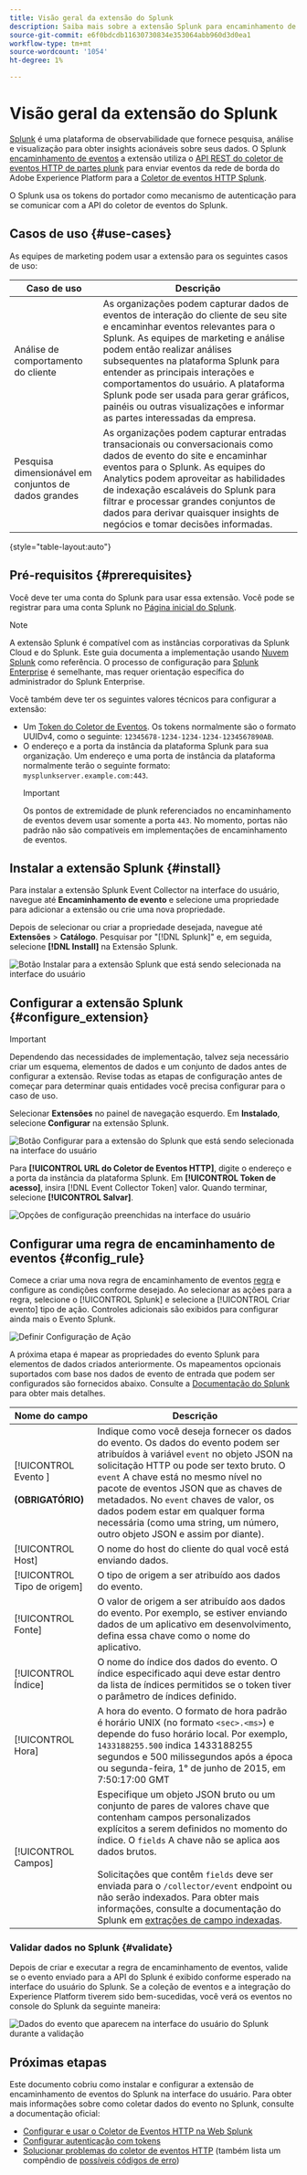 ```yaml
---
title: Visão geral da extensão do Splunk
description: Saiba mais sobre a extensão Splunk para encaminhamento de eventos no Adobe Experience Platform.
source-git-commit: e6f0bdcdb11630730834e353064abb960d3d0ea1
workflow-type: tm+mt
source-wordcount: '1054'
ht-degree: 1%

---
```


# Visão geral da extensão do Splunk

[Splunk](https://www.splunk.com) é uma plataforma de observabilidade que fornece pesquisa, análise e visualização para obter insights acionáveis sobre seus dados. O Splunk [encaminhamento de eventos](../../../ui/event-forwarding/overview.md) a extensão utiliza o [API REST do coletor de eventos HTTP de partes plunk](https://docs.splunk.com/Documentation/Splunk/8.2.5/Data/HECRESTendpoints) para enviar eventos da rede de borda do Adobe Experience Platform para a [Coletor de eventos HTTP Splunk](https://docs.splunk.com/Documentation/Splunk/8.2.5/Data/UsetheHTTPEventCollector).

O Splunk usa os tokens do portador como mecanismo de autenticação para se comunicar com a API do coletor de eventos do Splunk.

## Casos de uso {#use-cases}

As equipes de marketing podem usar a extensão para os seguintes casos de uso:

| Caso de uso | Descrição |
| --- | --- |
| Análise de comportamento do cliente | As organizações podem capturar dados de eventos de interação do cliente de seu site e encaminhar eventos relevantes para o Splunk. As equipes de marketing e análise podem então realizar análises subsequentes na plataforma Splunk para entender as principais interações e comportamentos do usuário. A plataforma Splunk pode ser usada para gerar gráficos, painéis ou outras visualizações e informar as partes interessadas da empresa. |
| Pesquisa dimensionável em conjuntos de dados grandes | As organizações podem capturar entradas transacionais ou conversacionais como dados de evento do site e encaminhar eventos para o Splunk. As equipes do Analytics podem aproveitar as habilidades de indexação escaláveis do Splunk para filtrar e processar grandes conjuntos de dados para derivar quaisquer insights de negócios e tomar decisões informadas. |

{style=&quot;table-layout:auto&quot;}

## Pré-requisitos {#prerequisites}

Você deve ter uma conta do Splunk para usar essa extensão. Você pode se registrar para uma conta Splunk no [Página inicial do Splunk](https://www.splunk.com/page/sign_up).

>[!NOTE]
>
> A extensão Splunk é compatível com as instâncias corporativas da Splunk Cloud e do Splunk. Este guia documenta a implementação usando [Nuvem Splunk](https://www.splunk.com/en_us/products/splunk-cloud-platform.html) como referência. O processo de configuração para [Splunk Enterprise](https://www.splunk.com/en_us/products/splunk-enterprise.html) é semelhante, mas requer orientação específica do administrador do Splunk Enterprise.

Você também deve ter os seguintes valores técnicos para configurar a extensão:

* Um [Token do Coletor de Eventos](https://docs.splunk.com/Documentation/Splunk/8.2.5/Data/UsetheHTTPEventCollector#Create_an_Event_Collector_token_on_Splunk_Cloud_Platform). Os tokens normalmente são o formato UUIDv4, como o seguinte: `12345678-1234-1234-1234-1234567890AB`.
* O endereço e a porta da instância da plataforma Splunk para sua organização. Um endereço e uma porta de instância da plataforma normalmente terão o seguinte formato: `mysplunkserver.example.com:443`.
   >[!IMPORTANT]
   >
   > Os pontos de extremidade de plunk referenciados no encaminhamento de eventos devem usar somente a porta `443`. No momento, portas não padrão não são compatíveis em implementações de encaminhamento de eventos.

## Instalar a extensão Splunk {#install}

Para instalar a extensão Splunk Event Collector na interface do usuário, navegue até **Encaminhamento de evento** e selecione uma propriedade para adicionar a extensão ou crie uma nova propriedade.

Depois de selecionar ou criar a propriedade desejada, navegue até **Extensões** > **Catálogo**. Pesquisar por &quot;[!DNL Splunk]&quot; e, em seguida, selecione **[!DNL Install]** na Extensão Splunk.

![Botão Instalar para a extensão Splunk que está sendo selecionada na interface do usuário](../../../images/extensions/splunk/install.png)

## Configurar a extensão Splunk {#configure_extension}

>[!IMPORTANT]
>
>Dependendo das necessidades de implementação, talvez seja necessário criar um esquema, elementos de dados e um conjunto de dados antes de configurar a extensão. Revise todas as etapas de configuração antes de começar para determinar quais entidades você precisa configurar para o caso de uso.

Selecionar **Extensões** no painel de navegação esquerdo. Em **Instalado**, selecione **Configurar** na extensão Splunk.

![Botão Configurar para a extensão do Splunk que está sendo selecionada na interface do usuário](../../../images/extensions/splunk/configure.png)

Para **[!UICONTROL URL do Coletor de Eventos HTTP]**, digite o endereço e a porta da instância da plataforma Splunk. Em **[!UICONTROL Token de acesso]**, insira [!DNL Event Collector Token] valor. Quando terminar, selecione **[!UICONTROL Salvar]**.

![Opções de configuração preenchidas na interface do usuário](../../../images/extensions/splunk/input.png)

## Configurar uma regra de encaminhamento de eventos {#config_rule}

Comece a criar uma nova regra de encaminhamento de eventos [regra](../../../ui/managing-resources/rules.md) e configure as condições conforme desejado. Ao selecionar as ações para a regra, selecione o [!UICONTROL Splunk] e selecione a [!UICONTROL Criar evento] tipo de ação. Controles adicionais são exibidos para configurar ainda mais o Evento Splunk.

![Definir Configuração de Ação](../../../images/extensions/splunk/action-configurations.png)

A próxima etapa é mapear as propriedades do evento Splunk para elementos de dados criados anteriormente. Os mapeamentos opcionais suportados com base nos dados de evento de entrada que podem ser configurados são fornecidos abaixo. Consulte a [Documentação do Splunk](https://docs.splunk.com/Documentation/Splunk/8.2.5/Data/FormateventsforHTTPEventCollector#Event_metadata) para obter mais detalhes.

| Nome do campo | Descrição |
| --- | --- |
| [!UICONTROL Evento ]<br><br>**(OBRIGATÓRIO)** | Indique como você deseja fornecer os dados do evento. Os dados do evento podem ser atribuídos à variável `event` no objeto JSON na solicitação HTTP ou pode ser texto bruto. O `event` A chave está no mesmo nível no pacote de eventos JSON que as chaves de metadados. No `event` chaves de valor, os dados podem estar em qualquer forma necessária (como uma string, um número, outro objeto JSON e assim por diante). |
| [!UICONTROL Host] | O nome do host do cliente do qual você está enviando dados. |
| [!UICONTROL Tipo de origem] | O tipo de origem a ser atribuído aos dados do evento. |
| [!UICONTROL Fonte] | O valor de origem a ser atribuído aos dados do evento. Por exemplo, se estiver enviando dados de um aplicativo em desenvolvimento, defina essa chave como o nome do aplicativo. |
| [!UICONTROL Índice] | O nome do índice dos dados do evento. O índice especificado aqui deve estar dentro da lista de índices permitidos se o token tiver o parâmetro de índices definido. |
| [!UICONTROL Hora] | A hora do evento. O formato de hora padrão é horário UNIX (no formato `<sec>.<ms>`) e depende do fuso horário local. Por exemplo, `1433188255.500` indica 1433188255 segundos e 500 milissegundos após a época ou segunda-feira, 1° de junho de 2015, em 7:50:17:00 GMT |
| [!UICONTROL Campos] | Especifique um objeto JSON bruto ou um conjunto de pares de valores chave que contenham campos personalizados explícitos a serem definidos no momento do índice.  O `fields` A chave não se aplica aos dados brutos.<br><br>Solicitações que contêm `fields` deve ser enviada para o `/collector/event` endpoint ou não serão indexados. Para obter mais informações, consulte a documentação do Splunk em [extrações de campo indexadas](http://docs.splunk.com/Documentation/Splunk/8.2.5/Data/IFXandHEC). |

### Validar dados no Splunk {#validate}

Depois de criar e executar a regra de encaminhamento de eventos, valide se o evento enviado para a API do Splunk é exibido conforme esperado na interface do usuário do Splunk. Se a coleção de eventos e a integração do Experience Platform tiverem sido bem-sucedidas, você verá os eventos no console do Splunk da seguinte maneira:

![Dados do evento que aparecem na interface do usuário do Splunk durante a validação](../../../images/extensions/splunk/splunk-data.png)

## Próximas etapas

Este documento cobriu como instalar e configurar a extensão de encaminhamento de eventos do Splunk na interface do usuário. Para obter mais informações sobre como coletar dados do evento no Splunk, consulte a documentação oficial:

* [Configurar e usar o Coletor de Eventos HTTP na Web Splunk ](https://docs.splunk.com/Documentation/Splunk/8.2.5/Data/UsetheHTTPEventCollector)
* [Configurar autenticação com tokens](https://docs.splunk.com/Documentation/Splunk/8.2.5/Security/Setupauthenticationwithtokens#Prerequisites_for_activating_tokens)
* [Solucionar problemas do coletor de eventos HTTP](https://docs.splunk.com/Documentation/Splunk/8.2.5/Data/TroubleshootHTTPEventCollector) (também lista um compêndio de [possíveis códigos de erro](https://docs.splunk.com/Documentation/Splunk/8.2.5/Data/TroubleshootHTTPEventCollector#Possible_error_codes))
